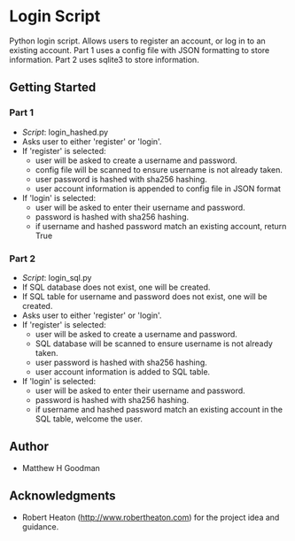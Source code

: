 # Login Script
Python login script. Allows users to register an account, or log in to an existing account. Part 1 uses a config file with JSON formatting to store information. Part 2 uses sqlite3 to store information.

## Getting Started
### Part 1
  - <i>Script</i>: login_hashed.py
  - Asks user to either 'register' or 'login'.
  - If 'register' is selected: 
    - user will be asked to create a username and password.
    - config file will be scanned to ensure username is not already taken.
    - user password is hashed with sha256 hashing.
    - user account information is appended to config file in JSON format
  - If 'login' is selected:
    - user will be asked to enter their username and password.
    - password is hashed with sha256 hashing.
    - if username and hashed password match an existing account, return True
    
### Part 2
  - <i>Script</i>: login_sql.py
  - If SQL database does not exist, one will be created.
  - If SQL table for username and password does not exist, one will be created.
  - Asks user to either 'register' or 'login'.
  - If 'register' is selected: 
    - user will be asked to create a username and password.
    - SQL database will be scanned to ensure username is not already taken.
    - user password is hashed with sha256 hashing.
    - user account information is added to SQL table.
  - If 'login' is selected:
    - user will be asked to enter their username and password.
    - password is hashed with sha256 hashing.
    - if username and hashed password match an existing account in the SQL table, welcome the user.
    
## Author
  - Matthew H Goodman
  
## Acknowledgments 
  - Robert Heaton (http://www.robertheaton.com) for the project idea and guidance.

